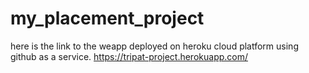 # my_placement_project
here is the link to the weapp deployed on heroku cloud platform using github as a service.
https://tripat-project.herokuapp.com/
